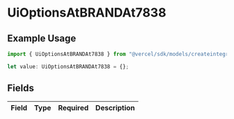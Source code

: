 # UiOptionsAtBRANDAt7838

## Example Usage

```typescript
import { UiOptionsAtBRANDAt7838 } from "@vercel/sdk/models/createintegrationstoredirectop.js";

let value: UiOptionsAtBRANDAt7838 = {};
```

## Fields

| Field       | Type        | Required    | Description |
| ----------- | ----------- | ----------- | ----------- |